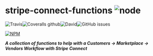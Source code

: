 # stripe-connect-functions ![node](https://img.shields.io/node/v/stripe-connect-functions.svg)

![Travis](https://img.shields.io/travis/sayanriju/stripe-connect-functions.svg)![Coveralls github](https://img.shields.io/coveralls/github/sayanriju/stripe-connect-functions.svg)![David](https://img.shields.io/david/sayanriju/stripe-connect-functions.svg)![GitHub issues](https://img.shields.io/github/issues/sayanriju/stripe-connect-functions.svg)

[![NPM](https://nodei.co/npm/stripe-connect-functions.png)](https://nodei.co/npm/stripe-connect-functions/)

***A collection of functions to help with a Customers -> Marketplace -> Vendors Workflow with Stripe Connect***